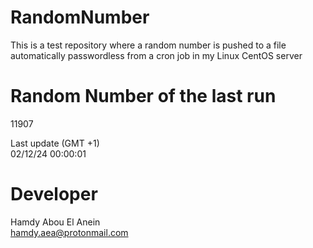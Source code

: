 # RandomNumber    
This is a test repository where a random number is pushed to a file automatically passwordless from a cron job in my Linux CentOS server    
# Random Number of the last run   
11907
      
Last update (GMT +1)    
02/12/24 00:00:01
# Developer    
Hamdy Abou El Anein   
hamdy.aea@protonmail.com
